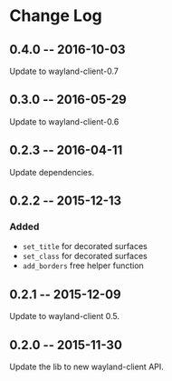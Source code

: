 # Change Log

## 0.4.0 -- 2016-10-03

Update to wayland-client-0.7

## 0.3.0 -- 2016-05-29

Update to wayland-client-0.6

## 0.2.3 -- 2016-04-11

Update dependencies.

## 0.2.2 -- 2015-12-13

### Added

- `set_title` for decorated surfaces
- `set_class` for decorated surfaces
- `add_borders` free helper function

## 0.2.1 -- 2015-12-09

Update to wayland-client 0.5.

## 0.2.0 -- 2015-11-30

Update the lib to new wayland-client API.
